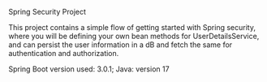 Spring Security Project

This project contains a simple flow of getting started with Spring security, where you will be defining your own bean methods for UserDetailsService, and can persist the user information in a dB and fetch the same for authentication and authorization.

Spring Boot version used: 3.0.1;
Java: version 17
